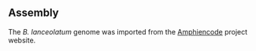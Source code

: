 Assembly
--------

The *B. lanceolatum* genome was imported from the
[Amphiencode](http://amphiencode.github.io/Data/) project website.
